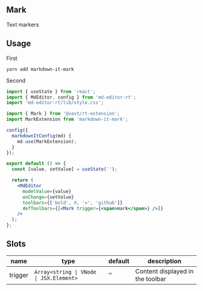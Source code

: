 ## Mark

Text markers

## Usage

First

```shell
yarn add markdown-it-mark
```

Second

```jsx
import { useState } from 'react';
import { MdEditor, config } from 'md-editor-rt';
import 'md-editor-rt/lib/style.css';

import { Mark } from '@vavt/rt-extension';
import MarkExtension from 'markdown-it-mark';

config({
  markdownItConfig(md) {
    md.use(MarkExtension);
  }
});

export default () => {
  const [value, setValue] = useState('');

  return (
    <MdEditor
      modelValue={value}
      onChange={setValue}
      toolbars={['bold', 0, '=', 'github']}
      defToolbars={[<Mark trigger={<span>mark</span>} />]}
    />
  );
};
```

## Slots

| name | type | default | description |
| --- | --- | --- | --- |
| trigger | `Array<string \| VNode \| JSX.Element>` | '' | Content displayed in the toolbar |
